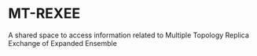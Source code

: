 # MT-REXEE
A shared space to access information related to Multiple Topology Replica Exchange of Expanded Ensemble
